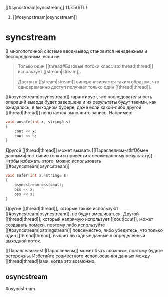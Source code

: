 
[[#syncstream|syncstream]] 11.7.5(STL)
1. [[#osyncstream|osyncstream]]

# syncstream

В многопоточной системе ввод-вывод становится ненадежным и беспорядочным, если
не:
>
> Только один [[thread#Базовые потоки класс std thread|thread]] использует [[stream|stream]].
> 
> Доступ к [[stream|stream]] синхронизируется таким образом, что одновременно доступ получает только один [[thread|thread]].

[[#osyncstream|osyncstream]] гарантирует, что последовательность операций вывода будет завершена и их результаты будут такими, как ожидалось, в выходном буфере, даже если какой-либо другой [[thread|thread]] попытается выполнить запись. Например:
```c++
void unsafe(int x, string& s)
{
	cout << x;
	cout << s;
}
```

Другой [[thread|thread]] может вызвать [[Параллелизм-stl#Обмен данными|состояние гонки и привести к неожиданному результату]]. Чтобы избежать этого, можно использовать [[#osyncstream|osyncstream]]
```c++
void safer(int x, string& s)
{
	osyncstream oss(cout);
	oss << x;
	oss << s;
}
```

Другие [[thread|thread]], которые также используют [[#osyncstream|osyncstream]], не будут вмешиваться. Другой [[thread|thread]], который напрямую использует [[cout|cout]], может создавать помехи, поэтому либо используйте [[#osyncstream|ostringstream]] повсеместно, либо убедитесь, что только один [[thread|thread]] выдает выходные данные в определенный выходной поток.

[[Параллелизм-stl|Параллелизм]] может быть сложным, поэтому будьте осторожны. Избегайте совместного использования данных между [[thread|thread]]ами, когда это возможно.

## osyncstream
#osyncstream








